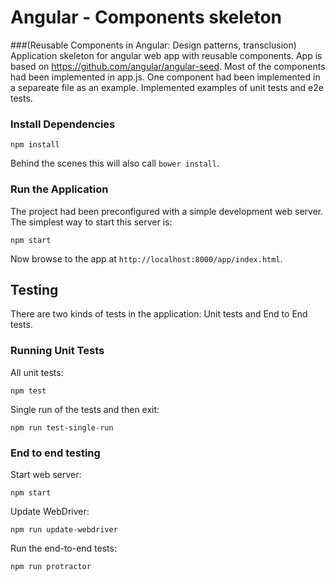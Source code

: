 # Angular - Components skeleton
###(Reusable Components in Angular: Design patterns, transclusion)
Application skeleton for angular web app with reusable components.
App is based on https://github.com/angular/angular-seed. 
Most of the components had been implemented in app.js. One component had been implemented in a separeate file as an example.
Implemented examples of unit tests and e2e tests.

### Install Dependencies


```
npm install
```

Behind the scenes this will also call `bower install`.

### Run the Application

The project had been preconfigured with a simple development web server.  The simplest way to start
this server is:

```
npm start
```

Now browse to the app at `http://localhost:8000/app/index.html`.


## Testing

There are two kinds of tests in the application: Unit tests and End to End tests.

### Running Unit Tests

All unit tests:

```
npm test
```

Single run of the tests and then exit:

```
npm run test-single-run
```


### End to end testing

Start web server:

```
npm start
```

Update WebDriver:

```
npm run update-webdriver
```

Run the end-to-end tests:

```
npm run protractor
```
